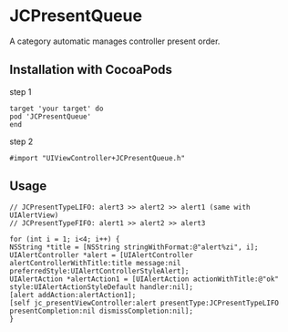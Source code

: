# JCPresentQueue

A category automatic manages controller present order.

## Installation with CocoaPods

step 1
```objc
target 'your target' do
pod 'JCPresentQueue'
end
```

step 2
```objc
#import "UIViewController+JCPresentQueue.h"
```

## Usage

```objc
// JCPresentTypeLIFO: alert3 >> alert2 >> alert1 (same with UIAlertView)
// JCPresentTypeFIFO: alert1 >> alert2 >> alert3

for (int i = 1; i<4; i++) {
NSString *title = [NSString stringWithFormat:@"alert%zi", i];
UIAlertController *alert = [UIAlertController alertControllerWithTitle:title message:nil preferredStyle:UIAlertControllerStyleAlert];
UIAlertAction *alertAction1 = [UIAlertAction actionWithTitle:@"ok" style:UIAlertActionStyleDefault handler:nil];
[alert addAction:alertAction1];
[self jc_presentViewController:alert presentType:JCPresentTypeLIFO presentCompletion:nil dismissCompletion:nil];
}
```
